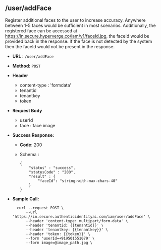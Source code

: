 ## /user/addFace

Register additional faces to the user to increase accuracy. Anywhere between 1-5 faces would be sufficient in most scenarios. Additionally, the registered face can be accessed at https://in.secure.hyperverge.co/iam/v1/faceId.jpg, the faceId would be provided back in the response. If the face is not detected by the system then the faceId would not be present in the response.

* **URL** : `/user/addFace`
  
* **Method:** `POST`

* **Header**
	
	- content-type : 'formdata'
	- tenantid 
	- tenantkey
	- token
	
* **Request Body**

	- userId
	- face : face image
  
* **Success Response:**

  * **Code:** 200 <br />
  * Schema : 
		
			
		{
			"status" : "success",
			"statusCode" : "200",
			"result" : {
				"faceId": "string-with-max-chars-40"
			}
		}
		
	

* **Sample Call:**

   	
    	curl --request POST \
			--url 'https://in.secure.authenticidentityai.com/iam/user/addFace' \
			--header 'content-type: multipart/form-data' \
			--header 'tenantid: {{tenantid}}' \
			--header 'tenantkey: {{tenantkey}}' \
			--header 'token: {{token}}' \
			--form 'userId=+919501551079' \
			--form image=@image_path.jpg \
   
    	
